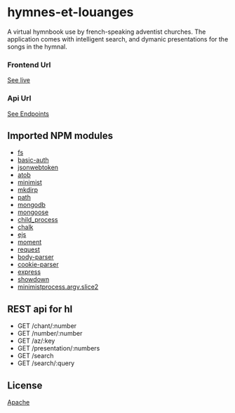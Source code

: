 # hymnes-et-louanges
A virtual hymnbook use by french-speaking adventist churches. The application comes with intelligent search, and dymanic presentations for the songs in the hymnal.

### Frontend Url
[See live](https://apps.wspecs.com/hl)

### Api Url
[See Endpoints](http://api.wspecs.com/hl)

## Imported NPM modules

* [fs](https://www.npmjs.com/package/fs) 
* [basic-auth](https://www.npmjs.com/package/basic-auth) 
* [jsonwebtoken](https://www.npmjs.com/package/jsonwebtoken) 
* [atob](https://www.npmjs.com/package/atob) 
* [minimist](https://www.npmjs.com/package/minimist) 
* [mkdirp](https://www.npmjs.com/package/mkdirp) 
* [path](https://www.npmjs.com/package/path) 
* [mongodb](https://www.npmjs.com/package/mongodb) 
* [mongoose](https://www.npmjs.com/package/mongoose) 
* [child_process](https://www.npmjs.com/package/child_process) 
* [chalk](https://www.npmjs.com/package/chalk) 
* [ejs](https://www.npmjs.com/package/ejs) 
* [moment](https://www.npmjs.com/package/moment) 
* [request](https://www.npmjs.com/package/request) 
* [body-parser](https://www.npmjs.com/package/body-parser) 
* [cookie-parser](https://www.npmjs.com/package/cookie-parser) 
* [express](https://www.npmjs.com/package/express) 
* [showdown](https://www.npmjs.com/package/showdown) 
* [minimistprocess.argv.slice2](https://www.npmjs.com/package/minimistprocess.argv.slice2) 

## REST api for hl
* GET /chant/:number
* GET /number/:number
* GET /az/:key
* GET /presentation/:numbers
* GET /search
* GET /search/:query

## License
[Apache](LICENSE)
